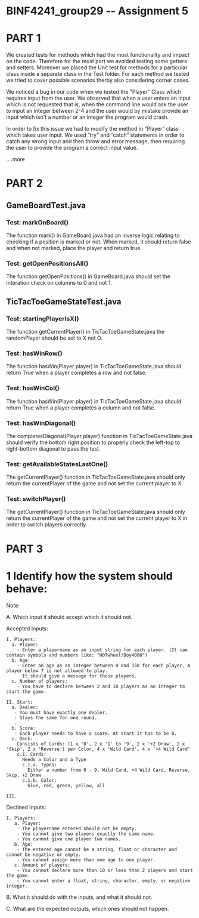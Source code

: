 # BINF4241_group29 -- Assignment 5

# PART 1

We created tests for methods which had the most functionality and impact on the code. Therefore for the most part we avoided testing some getters and setters. Moreover we placed  the Unit test for methods for a particular class inside a separate class in the Test folder. For each method we tested we tried to cover possible scenarios therby also considering corner cases.  

We noticed a bug in our code when we tested the "Player" Class which requires input from the user. We observed that when a user enters an input which is not requested that is, when the command line would ask the user to input an integer between 2-4 and the user would by mistake provide an input which isn't a number or an integer the program would crash.

In order to fix this issue we had to modify the method in “Player” class which takes user input.
We used “try” and “catch” statements in order to catch any wrong input and then throw and error message, then requiring the user to provide the program a correct input value.


....more


# PART 2
## GameBoardTest.java
### Test: markOnBoard()
The function mark() in GameBoard.java had an inverse logic relating to checking if a position is marked or not. When marked, it should return false and when not marked, place the player and return true.

### Test: getOpenPositionsAll()
The function getOpenPositions() in GameBoard.java should set the interation check on columns to 0 and not 1.

## TicTacToeGameStateTest.java
### Test: startingPlayerIsX()
The function getCurrentPlayer() in TicTacToeGameState.java the randomPlayer should be set to X not O.

### Test: hasWinRow()
The function hasWin(Player player) in TicTacToeGameState.java should return True when a player completes a row and not false.

### Test: hasWinCol()
The function hasWin(Player player) in TicTacToeGameState.java should return True when a player completes a column and not false.

### Test: hasWinDiagonal()
The completesDiagonal(Player player) function in TicTacToeGameState.java should verify the bottom right position to properly check the left-top to right-bottom diagonal to pass the test.

### Test: getAvailableStatesLastOne()
The getCurrentPlayer() function in TicTacToeGameState.java should only return the currentPlayer of the game and not set the current player to X.

### Test: switchPlayer()
The getCurrentPlayer() function in TicTacToeGameState.java should only return the currentPlayer of the game and not set the current player to X in order to switch players correctly.




# PART 3

# 1 Identify how the system should behave:
Note:

A. Which input it should accept which it should not.

  Accepted Inputs:
    
    I. Players: 
      a. Player:  
        - Enter a playername as an input string for each player. (It can contain symbols and numbers like: "H0Twheel!Boy4000")
      b. Age:     
        - Enter an age as an integer between 0 and 150 for each player. A player below 7 is not allowed to play.
          It should give a message for those players.
      c. Number of players: 
        - You have to declare between 2 and 10 players as an integer to start the game.
      
    II. Start:
      a. Dealer:
       - You must have exactly one dealer. 
       - Stays the same for one round.
       - 
      b. Score:
       - Each player needs to have a score. At start it has to be 0.
      c. Deck: 
        Consists of Cards: (1 x '0', 2 x '1' to '9', 2 x '+2 Draw', 2 x 'Skip', 2 x 'Reverse') per Color, 4 x 'Wild Card', 4 x '+4 Wild Card'  
        c.1. Cards: 
          Needs a Color and a Type
          c.1.a. Types: 
            Either a number from 0 - 9, Wild Card, +4 Wild Card, Reverse, Skip, +2 Draw
          c.1.b. Color: 
            blue, red, green, yellow, all
      
    III. 

  Declined Inputs:
  
    I. Players: 
       a. Player:  
        - The playername entered should not be empty.
        - You cannot give two players exactly the same name.
        - You cannot give one player two names.
       b. Age:     
        - The entered age cannot be a string, float or character and cannot be negative or empty. 
        - You cannot assign more than one age to one player.
       c. Amount of players:
        - You cannot declare more than 10 or less than 2 players and start the game. 
        - You cannot enter a float, string, character, empty, or negative integer.
        
B. What it should do with the inputs, and what it should not.



C. What are the expected outputs, which ones should not happen.



